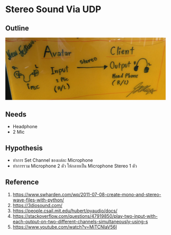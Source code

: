 # Stereo Sound Via UDP
## Outline
![Diagram](src/SoundStereoOutline.jpg)

## Needs
- Headphone 
- 2 Mic

## Hypothesis
- ทำการ Set Channel ของเเต่ละ Microphone
- ทำการรวม Microphone 2 ตัว ให้กลายเป็น Microphone Stereo 1 ตัว

## Reference
1. https://www.swharden.com/wp/2011-07-08-create-mono-and-stereo-wave-files-with-python/
1. https://3diosound.com/
1. https://people.csail.mit.edu/hubert/pyaudio/docs/
1. https://stackoverflow.com/questions/47919850/play-two-input-with-each-output-on-two-different-channels-simultaneously-using-s
1. https://www.youtube.com/watch?v=MiTCNlaV56I
